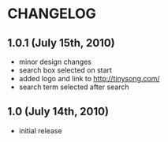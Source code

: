# CHANGELOG

## 1.0.1 (July 15th, 2010)

* minor design changes
* search box selected on start
* added logo and link to http://tinysong.com/
* search term selected after search


## 1.0 (July 14th, 2010)

* initial release
